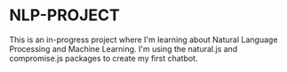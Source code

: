 # NLP-PROJECT
This is an in-progress project where I'm learning about Natural Language Processing and Machine Learning. I'm using the natural.js and compromise.js packages to create my first chatbot.
